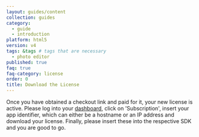 ```yaml
---
layout: guides/content
collection: guides
category:
  - guide
  - introduction
platform: html5
version: v4
tags: &tags # tags that are necessary
  - photo editor
published: true
faq: true
faq-category: license
order: 0
title: Download the License
---
```


Once you have obtained a checkout link and paid for it, your new license is active. Please log into your [dashboard](https://www.photoeditorsdk.com/login/), click on 'Subscription', insert your app identifier, which can either be a hostname or an IP address and download your license. Finally, please insert these into the respective SDK and you are good to go.